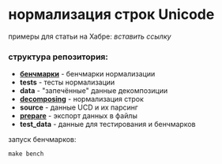 # нормализация строк Unicode

примеры для статьи на Хабре: _вставить ссылку_

### структура репозитория:

- [**бенчмарки**](benches/README.md) - бенчмарки нормализации
- **tests** - тесты нормализации
- **data** - "запечённые" данные декомпозиции
- [**decomposing**](decomposing/README.md) - нормализация строк
- **source** - данные UCD и их парсинг
- [**prepare**](prepare/README.md) - экспорт данных в файлы
- **test_data** - данные для тестирования и бенчмарков

запуск бенчмарков:

```
make bench
```
